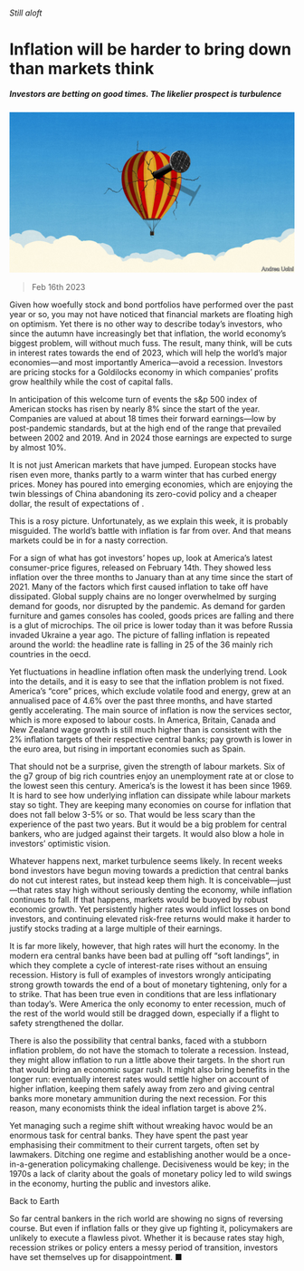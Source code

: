 ###### Still aloft

# Inflation will be harder to bring down than markets think 

##### Investors are betting on good times. The likelier prospect is turbulence 

![image](images/20230218_LDD001.jpg) 

> Feb 16th 2023 

Given how woefully stock and bond portfolios have performed over the past year or so, you may not have noticed that financial markets are floating high on optimism. Yet there is no other way to describe today’s investors, who since the autumn have increasingly bet that inflation, the world economy’s biggest problem, will  without much fuss. The result, many think, will be cuts in interest rates towards the end of 2023, which will help the world’s major economies—and most importantly America—avoid a recession. Investors are pricing stocks for a Goldilocks economy in which companies’ profits grow healthily while the cost of capital falls. 

In anticipation of this welcome turn of events the s&amp;p 500 index of American stocks has risen by nearly 8% since the start of the year. Companies are valued at about 18 times their forward earnings—low by post-pandemic standards, but at the high end of the range that prevailed between 2002 and 2019. And in 2024 those earnings are expected to surge by almost 10%. 

It is not just American markets that have jumped. European stocks have risen even more, thanks partly to a warm winter that has curbed energy prices. Money has poured into emerging economies, which are enjoying the twin blessings of China abandoning its zero-covid policy and a cheaper dollar, the result of expectations of . 

This is a rosy picture. Unfortunately, as we explain this week, it is probably misguided. The world’s battle with inflation is far from over. And that means markets could be in for a nasty correction.

For a sign of what has got investors’ hopes up, look at America’s latest consumer-price figures, released on February 14th. They showed less inflation over the three months to January than at any time since the start of 2021. Many of the factors which first caused inflation to take off have dissipated. Global supply chains are no longer overwhelmed by surging demand for goods, nor disrupted by the pandemic. As demand for garden furniture and games consoles has cooled, goods prices are falling and there is a glut of microchips. The oil price is lower today than it was before Russia invaded Ukraine a year ago. The picture of falling inflation is repeated around the world: the headline rate is falling in 25 of the 36 mainly rich countries in the oecd. 

Yet fluctuations in headline inflation often mask the underlying trend. Look into the details, and it is easy to see that the inflation problem is not fixed. America’s “core” prices, which exclude volatile food and energy, grew at an annualised pace of 4.6% over the past three months, and have started gently accelerating. The main source of inflation is now the services sector, which is more exposed to labour costs. In America, Britain, Canada and New Zealand wage growth is still much higher than is consistent with the 2% inflation targets of their respective central banks; pay growth is lower in the euro area, but rising in important economies such as Spain.

That should not be a surprise, given the strength of labour markets. Six of the g7 group of big rich countries enjoy an unemployment rate at or close to the lowest seen this century. America’s is the lowest it has been since 1969. It is hard to see how underlying inflation can dissipate while labour markets stay so tight. They are keeping many economies on course for inflation that does not fall below 3-5% or so. That would be less scary than the experience of the past two years. But it would be a big problem for central bankers, who are judged against their targets. It would also blow a hole in investors’ optimistic vision.

Whatever happens next, market turbulence seems likely. In recent weeks bond investors have begun moving towards a prediction that central banks do not cut interest rates, but instead keep them high. It is conceivable—just—that rates stay high without seriously denting the economy, while inflation continues to fall. If that happens, markets would be buoyed by robust economic growth. Yet persistently higher rates would inflict losses on bond investors, and continuing elevated risk-free returns would make it harder to justify stocks trading at a large multiple of their earnings.

It is far more likely, however, that high rates will hurt the economy. In the modern era central banks have been bad at pulling off “soft landings”, in which they complete a cycle of interest-rate rises without an ensuing recession. History is full of examples of investors wrongly anticipating strong growth towards the end of a bout of monetary tightening, only for a  to strike. That has been true even in conditions that are less inflationary than today’s. Were America the only economy to enter recession, much of the rest of the world would still be dragged down, especially if a flight to safety strengthened the dollar.

There is also the possibility that central banks, faced with a stubborn inflation problem, do not have the stomach to tolerate a recession. Instead, they might allow inflation to run a little above their targets. In the short run that would bring an economic sugar rush. It might also bring benefits in the longer run: eventually interest rates would settle higher on account of higher inflation, keeping them safely away from zero and giving central banks more monetary ammunition during the next recession. For this reason, many economists think the ideal inflation target is above 2%.

Yet managing such a regime shift without wreaking havoc would be an enormous task for central banks. They have spent the past year emphasising their commitment to their current targets, often set by lawmakers. Ditching one regime and establishing another would be a once-in-a-generation policymaking challenge. Decisiveness would be key; in the 1970s a lack of clarity about the goals of monetary policy led to wild swings in the economy, hurting the public and investors alike. 

Back to Earth 

So far central bankers in the rich world are showing no signs of reversing course. But even if inflation falls or they give up fighting it, policymakers are unlikely to execute a flawless pivot. Whether it is because rates stay high, recession strikes or policy enters a messy period of transition, investors have set themselves up for disappointment. ■


